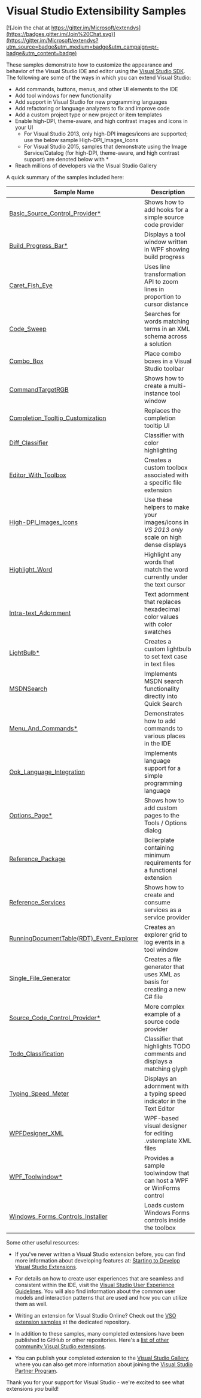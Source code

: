 # Visual Studio Extensibility Samples

[![Join the chat at https://gitter.im/Microsoft/extendvs](https://badges.gitter.im/Join%20Chat.svg)](https://gitter.im/Microsoft/extendvs?utm_source=badge&utm_medium=badge&utm_campaign=pr-badge&utm_content=badge)

These samples demonstrate how to customize the appearance and behavior of the 
Visual Studio IDE and editor using the [Visual Studio SDK](https://msdn.microsoft.com/en-us/library/bb166441.aspx). 
The following are some of the ways in which you can extend Visual Studio: 

* Add commands, buttons, menus, and other UI elements to the IDE
* Add tool windows for new functionality
* Add support in Visual Studio for new programming languages
* Add refactoring or language analyzers to fix and improve code
* Add a custom project type or new project or item templates
* Enable high-DPI, theme-aware, and high contrast images and icons in your UI
  * For Visual Studio 2013, only high-DPI images/icons are supported; use the below sample High-DPI_Images_Icons
  * For Visual Studio 2015, samples that demonstrate using the Image Service/Catalog (for high-DPI, theme-aware, 
    and high contrast support) are denoted below with *
* Reach millions of developers via the Visual Studio Gallery

A quick summary of the samples included here:

|                              Sample Name | Description                                                                                |
| ---------------------------------------- | ------------------------------------------------------------------------------------------ |
|           [Basic_Source_Control_Provider*](Basic_Source_Control_Provider/) | Shows how to add hooks for a simple source code provider                                   |  
|                      [Build_Progress_Bar*](Build_Progress_Bar/) | Displays a tool window written in WPF showing build progress                               |
|                           [Caret_Fish_Eye](Caret_Fish_Eye/) | Uses line transformation API to zoom lines in proportion to cursor distance                |
|                               [Code_Sweep](Code_Sweep/) | Searches for words matching terms in an XML schema across a solution                       |
|                                [Combo_Box](Combo_Box/) | Place combo boxes in a Visual Studio toolbar                                               |
|                         [CommandTargetRGB](CommandTargetRGB/) | Shows how to create a multi-instance tool window                                           |
|         [Completion_Tooltip_Customization](Completion_Tooltip_Customization/) | Replaces the completion tooltip UI                                                         |
|                          [Diff_Classifier](Diff_Classifier/) | Classifier with color highlighting                                                         |
|                      [Editor_With_Toolbox](Editor_With_Toolbox/) | Creates a custom toolbox associated with a specific file extension                         |
|                    [High-DPI_Images_Icons](High-DPI_Images_Icons/) | Use these helpers to make your images/icons in *VS 2013 only* scale on high dense displays |
|                           [Highlight_Word](Highlight_Word/) | Highlight any words that match the word currently under the text cursor                    |
|                     [Intra-text_Adornment](Intra-text_Adornment/) | Text adornment that replaces hexadecimal color values with color swatches                  |
|                               [LightBulb*](LightBulb/) | Creates a custom lightbulb to set text case in text files                                  |
|                               [MSDNSearch](MSDNSearch/) | Implements MSDN search functionality directly into Quick Search                            |
|                       [Menu_And_Commands*](Menu_And_Commands/) | Demonstrates how to add commands to various places in the IDE                              |
|                 [Ook_Language_Integration](Ook_Language_Integration/) | Implements language support for a simple programming language                              |
|                            [Options_Page*](Options_Page/) | Shows how to add custom pages to the Tools / Options dialog                                |
|                        [Reference_Package](Reference_Package/) | Boilerplate containing minimum requirements for a functional extension                     |
|                       [Reference_Services](Reference_Services/) | Shows how to create and consume services as a service provider                             |
| [RunningDocumentTable(RDT)_Event_Explorer](RunningDocumentTable%28RDT%29_Event_Explorer/) | Creates an explorer grid to log events in a tool window                                    |
|                    [Single_File_Generator](Single_File_Generator/) | Creates a file generator that uses XML as basis for creating a new C# file                 |
|            [Source_Code_Control_Provider*](Source_Code_Control_Provider/) | More complex example of a source code provider                                             |
|                      [Todo_Classification](Todo_Classification/) | Classifier that highlights TODO comments and displays a matching glyph                     |
|                       [Typing_Speed_Meter](Typing_Speed_Meter/) | Displays an adornment with a typing speed indicator in the Text Editor                     |
|                          [WPFDesigner_XML](WPFDesigner_XML/) | WPF-based visual designer for editing .vstemplate XML files                                |
|                          [WPF_Toolwindow*](WPF_Toolwindow/) | Provides a sample toolwindow that can host a WPF or WinForms control                       |
|         [Windows_Forms_Controls_Installer](Windows_Forms_Controls_Installer/) | Loads custom Windows Forms controls inside the toolbox                                     |

<!-- |          IronPython_Integrated_Shell |Demonstrates how to create an integrated shell for IronPython  
    |   IronPython_Integration | Demonstrates a custom project type and WinForms designer for IronPython
|   IronPython_Studio_VS_Shell_Isolated | Example of using the isolated shell to host a language service -->

Some other useful resources:

* If you've never written a Visual Studio extension before, you can find more 
information about developing features at: 
[Starting to Develop Visual Studio Extensions](https://msdn.microsoft.com/en-us/library/bb166030.aspx).
* For details on how to create user experiences that are seamless and consistent within the IDE, visit
 the [Visual Studio User Experience Guidelines](http://aka.ms/VSUXGuidelines). You will also find information
 about the common user models and interaction patterns that are used and how you can utilize them as well.

* Writing an extension for Visual Studio Online? Check out the 
[VSO extension samples](https://github.com/Microsoft/vso-extension-samples) at 
the dedicated repository.

* In addition to these samples, many completed extensions have been published to 
GitHub or other repositories. Here's a [list of other community Visual Studio 
extensions](http://microsoft.github.io/extendvs/).
* You can publish your completed extension to the 
[Visual Studio Gallery](http://visualstudiogallery.com), where you can also get
more information about joining the [Visual Studio Partner Program](https://vsipprogram.com/).  

Thank you for your support for Visual Studio - we're excited to see what extensions
*you* build!
